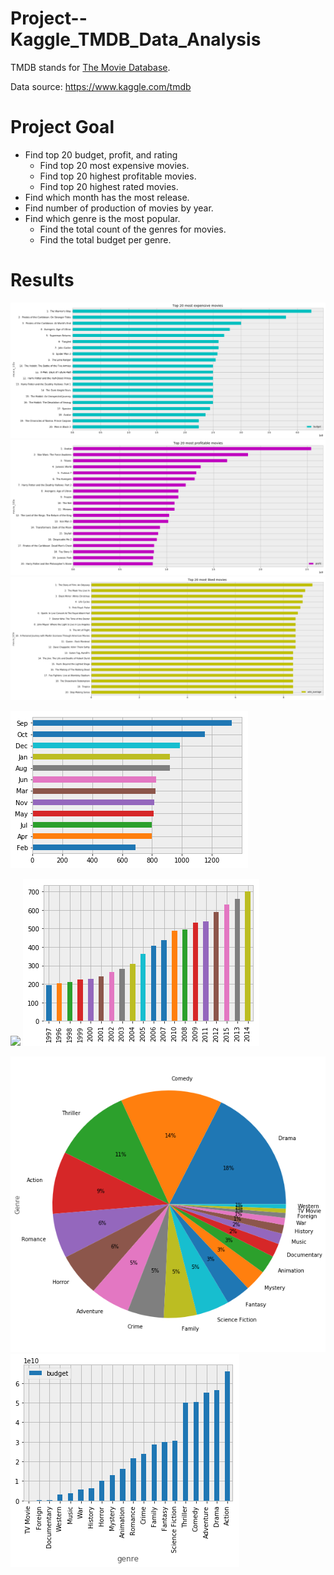 # Project--Kaggle_TMDB_Data_Analysis

TMDB stands for [The Movie Database](https://www.themoviedb.org/). 

Data source: https://www.kaggle.com/tmdb

# Project Goal
+ Find top 20 budget, profit, and rating
  - Find top 20 most expensive movies.
  - Find top 20 highest profitable movies.
  - Find top 20 highest rated movies.
+ Find which month has the most release.
+ Find number of production of movies by year.
+ Find which genre is the most popular.
  - Find the total count of the genres for movies.
  - Find the total budget per genre.

# Results
![](results/top20_budget.png)
![](results/top20_profit.png)
![](results/top20_rating.png)

![](results/montly_release.png)

![](results/growth_over_year.png)
![](results/movie_growth.png)

![](results/genre_counts.png)
![](results/genre_vs_budget.png)
